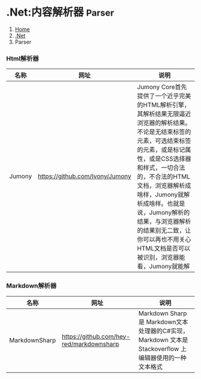 # <span class="fa fa-windows" aria-hidden="true"></span> .Net:内容解析器 <small>Parser</small>

<ol class="breadcrumb"><li><a href="/">Home</a></li><li><a href="/server/dotnet/overview.md">.Net</a></li><li class="active">Parser</li></ol>

### Html解析器
|名称|网址|说明|
|------|------|------|
|Jumony|https://github.com/Ivony/Jumony|Jumony Core首先提供了一个近乎完美的HTML解析引擎，其解析结果无限逼近浏览器的解析结果。不论是无结束标签的元素，可选结束标签的元素，或是标记属性，或是CSS选择器和样式，一切合法的，不合法的HTML文档，浏览器解析成啥样，Jumony就解析成啥样。也就是说，Jumony解析的结果，与浏览器解析的结果别无二致，让你可以再也不用关心HTML文档是否可以被识别，浏览器能看，Jumony就能解|

### Markdown解析器
|名称|网址|说明|
|------|------|------|
|MarkdownSharp|https://github.com/hey-red/markdownsharp|Markdown Sharp 是 Markdown文本处理器的C#实现，Markdown 文本是 Stackoverflow 上编辑器使用的一种文本格式|


